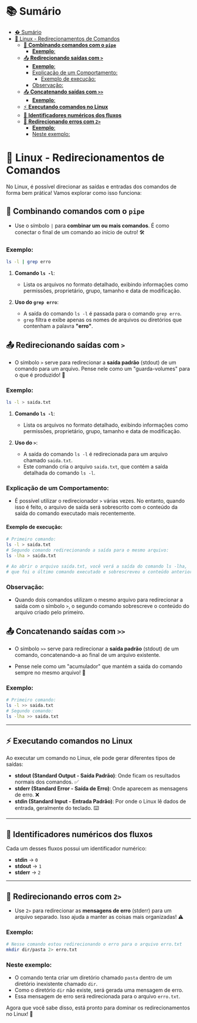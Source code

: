 # 📚 Sumário

- [� Sumário](#-sumário)
- [🐧 Linux - Redirecionamentos de Comandos](#-linux---redirecionamentos-de-comandos)
  - [🔗 **Combinando comandos com o `pipe`**](#-combinando-comandos-com-o-pipe)
    - [**Exemplo**:](#exemplo)
  - [📤 **Redirecionando saídas com `>`**](#-redirecionando-saídas-com-)
    - [**Exemplo**:](#exemplo-1)
    - [Explicação de um Comportamento:](#explicação-de-um-comportamento)
      - [Exemplo de execução:](#exemplo-de-execução)
    - [Observação:](#observação)
  - [📤 **Concatenando saídas com `>>`**](#-concatenando-saídas-com-)
    - [**Exemplo**:](#exemplo-2)
  - [⚡ **Executando comandos no Linux**](#-executando-comandos-no-linux)
  - [🔢 **Identificadores numéricos dos fluxos**](#-identificadores-numéricos-dos-fluxos)
  - [🚨 **Redirecionando erros com `2>`**](#-redirecionando-erros-com-2)
    - [**Exemplo**:](#exemplo-3)
    - [Neste exemplo:](#neste-exemplo)

# 🐧 Linux - Redirecionamentos de Comandos

No Linux, é possível direcionar as saídas e entradas dos comandos de forma bem prática! Vamos explorar como isso funciona:

## 🔗 **Combinando comandos com o `pipe`**
- Use o símbolo `|` para **combinar um ou mais comandos**. É como conectar o final de um comando ao início de outro! 🛠️

### **Exemplo**:

```bash
ls -l | grep erro
```

1. **Comando `ls -l`**:
   - Lista os arquivos no formato detalhado, exibindo informações como permissões, proprietário, grupo, tamanho e data de modificação.

2. **Uso do `grep erro`**:
   - A saída do comando `ls -l` é passada para o comando `grep erro`.
   - `grep` filtra e exibe apenas os nomes de arquivos ou diretórios que contenham a palavra **"erro"**.


## 📤 **Redirecionando saídas com `>`**
- O símbolo `>` serve para redirecionar a **saída padrão** (stdout) de um comando para um arquivo. Pense nele como um "guarda-volumes" para o que é produzido! 📄

### **Exemplo**:

```bash
ls -l > saida.txt
```

1. **Comando `ls -l`**:
   - Lista os arquivos no formato detalhado, exibindo informações como permissões, proprietário, grupo, tamanho e data de modificação.

2. **Uso do `>`**:
   - A saída do comando `ls -l` é redirecionada para um arquivo chamado `saida.txt`.
   - Este comando cria o arquivo `saida.txt`, que contém a saída detalhada do comando `ls -l`.

### Explicação de um Comportamento:

- É possível utilizar o redirecionador `>` várias vezes. No entanto, quando isso é feito, o arquivo de saída será sobrescrito com o conteúdo da saída do comando executado mais recentemente.

#### Exemplo de execução:

```bash
# Primeiro comando:
ls -l > saida.txt
# Segundo comando redirecionando a saída para o mesmo arquivo:
ls -lha > saida.txt

# Ao abrir o arquivo saida.txt, você verá a saída do comando ls -lha,
# que foi o último comando executado e sobrescreveu o conteúdo anterior.
```

### Observação:
- Quando dois comandos utilizam o mesmo arquivo para redirecionar a saída com o símbolo `>`, o segundo comando sobrescreve o conteúdo do arquivo criado pelo primeiro.


## 📤 **Concatenando saídas com `>>`**
- O símbolo `>>` serve para redirecionar a **saída padrão** (stdout) de um comando, concatenando-a ao final de um arquivo existente.

- Pense nele como um "acumulador" que mantém a saida do comando sempre no mesmo arquivo! 📄

### **Exemplo**:

```bash
# Primeiro comando:
ls -l >> saida.txt
# Segundo comando:
ls -lha >> saida.txt
```

---

## ⚡ **Executando comandos no Linux**

Ao executar um comando no Linux, ele pode gerar diferentes tipos de saídas:
- **stdout (Standard Output - Saída Padrão)**: Onde ficam os resultados normais dos comandos. ✅
- **stderr (Standard Error - Saída de Erro)**: Onde aparecem as mensagens de erro. ❌
- **stdin (Standard Input - Entrada Padrão)**: Por onde o Linux lê dados de entrada, geralmente do teclado. ⌨️

---

## 🔢 **Identificadores numéricos dos fluxos**
Cada um desses fluxos possui um identificador numérico:
- **stdin** → `0`
- **stdout** → `1`
- **stderr** → `2`

---

## 🚨 **Redirecionando erros com `2>`**
- Use `2>` para redirecionar as **mensagens de erro** (stderr) para um arquivo separado. Isso ajuda a manter as coisas mais organizadas! ⚠️


### **Exemplo**:

```bash
# Nesse comando estou redirecionando o erro para o arquivo erro.txt
mkdir dir/pasta 2> erro.txt
```
### Neste exemplo:

- O comando tenta criar um diretório chamado `pasta` dentro de um diretório inexistente chamado `dir`.
- Como o diretório `dir` não existe, será gerada uma mensagem de erro.
- Essa mensagem de erro será redirecionada para o arquivo `erro.txt`.

Agora que você sabe disso, está pronto para dominar os redirecionamentos no Linux! 🚀